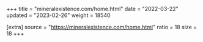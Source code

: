 +++
title = "mineralexistence.com/home.html"
date = "2022-03-22"
updated = "2023-02-26"
weight = 18540

[extra]
source = "https://mineralexistence.com/home.html"
ratio = 18
size = 18
+++
